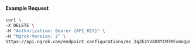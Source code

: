 <!-- Code generated for API Clients. DO NOT EDIT. -->

#### Example Request

```bash
curl \
-X DELETE \
-H "Authorization: Bearer {API_KEY}" \
-H "Ngrok-Version: 2" \
https://api.ngrok.com/endpoint_configurations/ec_2qZEzYVbOXYCM7KFxmngpm8kqEH/tls_termination
```
